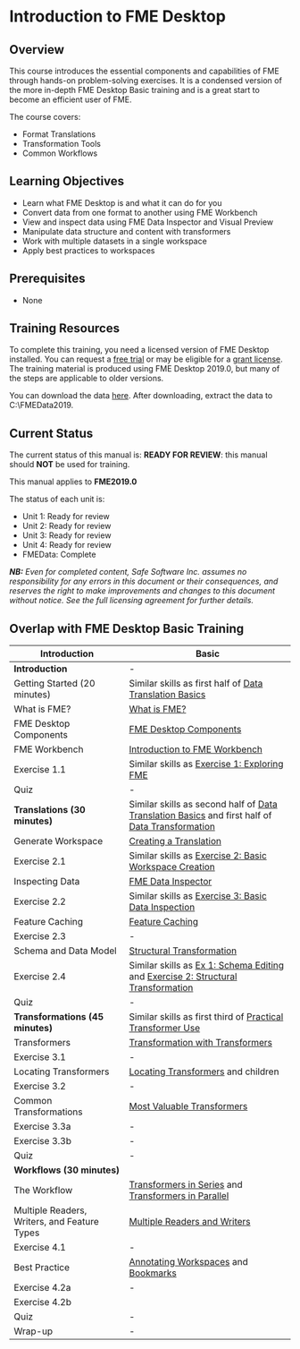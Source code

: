 # Introduction to FME Desktop

## Overview

This course introduces the essential components and capabilities of FME through hands-on problem-solving exercises. It is a condensed version of the more in-depth FME Desktop Basic training and is a great start to become an efficient user of FME.

The course covers:
- Format Translations
- Transformation Tools
- Common Workflows

## Learning Objectives

- Learn what FME Desktop is and what it can do for you
- Convert data from one format to another using FME Workbench
- View and inspect data using FME Data Inspector and Visual Preview
- Manipulate data structure and content with transformers
- Work with multiple datasets in a single workspace
- Apply best practices to workspaces

## Prerequisites

- None

## Training Resources

To complete this training, you need a licensed version of FME Desktop installed. You can request a [free trial](https://www.safe.com/fme/fme-desktop/trial-download/) or may be eligible for a [grant license](https://www.safe.com/free-fme-licenses/). The training material is produced using FME Desktop 2019.0, but many of the steps are applicable to older versions.

You can download the data [here](https://s3.amazonaws.com/FMEData/FMEData2019.zip). After downloading, extract the data to C:\FMEData2019.

## Current Status

The current status of this manual is: **READY FOR REVIEW**: this manual should **NOT** be used for training.

This manual applies to **FME2019.0**

The status of each unit is:

- Unit 1: Ready for review
- Unit 2: Ready for review
- Unit 3: Ready for review
- Unit 4: Ready for review
- FMEData: Complete

***NB:*** *Even for completed content, Safe Software Inc. assumes no responsibility for any errors in this document or their consequences, and reserves the right to make improvements and changes to this document without notice. See the full licensing agreement for further details.*

## Overlap with FME Desktop Basic Training

|Introduction|Basic|
|-|-|
|**Introduction**|-|
|Getting Started (20 minutes)|Similar skills as first half of [Data Translation Basics](https://github.com/safesoftware/FMETraining/tree/Desktop-Basic-2019/DesktopBasic1Basics)|
|What is FME?|[What is FME?](https://github.com/safesoftware/FMETraining/blob/Desktop-Basic-2019/DesktopBasic1Basics/1.01.WhatIsFME.md)|
|FME Desktop Components|[FME Desktop Components](https://github.com/safesoftware/FMETraining/blob/Desktop-Basic-2019/DesktopBasic1Basics/1.02.FMEDesktopComponents.md)|
|FME Workbench|[Introduction to FME Workbench](https://github.com/safesoftware/FMETraining/blob/Desktop-Basic-2019/DesktopBasic1Basics/1.03.IntroductionToWorkbench.md)|
|Exercise 1.1|Similar skills as  [Exercise 1: Exploring FME](https://github.com/safesoftware/FMETraining/blob/Desktop-Basic-2019/DesktopBasic1Basics/1.Exercise1.md)|
|Quiz|-|
|**Translations (30 minutes)**|Similar skills as second half of [Data Translation Basics](https://github.com/safesoftware/FMETraining/tree/Desktop-Basic-2019/DesktopBasic1Basics) and first half of [Data Transformation](https://github.com/safesoftware/FMETraining/tree/Desktop-Basic-2019/DesktopBasic2Transformation)|
|Generate Workspace|[Creating a Translation](https://github.com/safesoftware/FMETraining/blob/Desktop-Basic-2019/DesktopBasic1Basics/1.05.CreatingATranslation.md)|
|Exercise 2.1|Similar skills as [Exercise 2: Basic Workspace Creation](https://github.com/safesoftware/FMETraining/blob/Desktop-Basic-2019/DesktopBasic1Basics/1.Exercise2.md)|
|Inspecting Data|[FME Data Inspector](https://github.com/safesoftware/FMETraining/blob/Desktop-Basic-2019/DesktopBasic1Basics/1.09.DataInspector.md)|
|Exercise 2.2|Similar skills as [Exercise 3: Basic Data Inspection](https://github.com/safesoftware/FMETraining/blob/Desktop-Basic-2019/DesktopBasic1Basics/1.Exercise3.md)|
|Feature Caching|[Feature Caching](https://github.com/safesoftware/FMETraining/blob/Desktop-Basic-2019/DesktopBasic1Basics/1.13.FeatureCaching.md)|
|Exercise 2.3|-|
|Schema and Data Model|[Structural Transformation](https://github.com/safesoftware/FMETraining/blob/Desktop-Basic-2019/DesktopBasic2Transformation/2.02.StructuralTransformation.md)|
|Exercise 2.4|Similar skills as [Ex 1: Schema Editing ](https://github.com/safesoftware/FMETraining/blob/Desktop-Basic-2019/DesktopBasic2Transformation/2.Exercise1.md) and [Exercise 2: Structural Transformation](https://github.com/safesoftware/FMETraining/blob/Desktop-Basic-2019/DesktopBasic2Transformation/2.Exercise2.md)|
|Quiz|-|
|**Transformations (45 minutes)**|Similar skills as first third of [Practical Transformer Use](https://github.com/safesoftware/FMETraining/tree/Desktop-Basic-2019/DesktopBasic4Transformers)|
|Transformers|[Transformation with Transformers](https://safe-software.gitbooks.io/fme-desktop-basic-training-2018/content/DesktopBasic2Transformation/2.05.TransformationWithTransformers.html)|
|Exercise 3.1|-|
|Locating Transformers|[Locating Transformers](https://safe-software.gitbooks.io/fme-desktop-basic-training-2018/content/DesktopBasic4Transformers/4.01.LocatingTransformers.html) and children|
|Exercise 3.2|-|
|Common Transformations|[Most Valuable Transformers](https://safe-software.gitbooks.io/fme-desktop-basic-training-2018/content/DesktopBasic4Transformers/4.04.MostValuableTransformers.html)|
|Exercise 3.3a|-|
|Exercise 3.3b|-|
|Quiz|-|
|**Workflows (30 minutes)**||
|The Workflow|[Transformers in Series](https://safe-software.gitbooks.io/fme-desktop-basic-training-2018/content/DesktopBasic2Transformation/2.07.TransformersInSeries.html) and [Transformers in Parallel](https://safe-software.gitbooks.io/fme-desktop-basic-training-2018/content/DesktopBasic2Transformation/2.09.TransformersInParallel.html)|
|Multiple Readers, Writers, and Feature Types|[Multiple Readers and Writers](https://safe-software.gitbooks.io/fme-desktop-basic-training-2018/content/DesktopBasic3WorkspaceDesign/3.06.AddReadersWriters.html)|
|Exercise 4.1|-|
|Best Practice|[Annotating Workspaces](https://safe-software.gitbooks.io/fme-desktop-basic-training-2018/content/DesktopBasic5BestPractice/5.02.AnnotatingWorkspaces.html) and [Bookmarks](https://safe-software.gitbooks.io/fme-desktop-basic-training-2018/content/DesktopBasic5BestPractice/5.03.Bookmarks.html)|
|Exercise 4.2a|-|
|Exercise 4.2b||-
|Quiz|-|
|Wrap-up|-|
